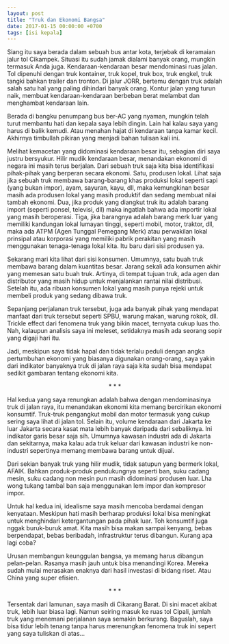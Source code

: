 ```yaml
---
layout: post
title: "Truk dan Ekonomi Bangsa"
date: 2017-01-15 00:00:00 +0700
tags: [isi kepala]
---
```


Siang itu saya berada dalam sebuah bus antar kota, terjebak di keramaian jalur tol Cikampek. Situasi itu sudah jamak dialami banyak orang, mungkin termasuk Anda juga. Kendaraan-kendaraan besar mendominasi ruas jalan. Tol dipenuhi dengan truk kontainer, truk kopel, truk box, truk engkel, truk tangki bahkan trailer dan tronton. Di jalur JORR, bertemu dengan truk adalah salah satu hal yang paling dihindari banyak orang. Kontur jalan yang turun naik, membuat kendaraan-kendaraan berbeban berat melambat dan menghambat kendaraan lain.

Berada di bangku penumpang bus ber-AC yang nyaman, mungkin telah turut membantu hati dan kepala saya lebih dingin. Lain hal kalau saya yang harus di balik kemudi. Atau menahan hajat di kendaraan tanpa kamar kecil. Akhirnya timbullah pikiran yang menjadi bahan tulisan kali ini.

Melihat kemacetan yang didominasi kendaraan besar itu, sebagian diri saya justru bersyukur. Hilir mudik kendaraan besar, menandakan ekonomi di negara ini masih terus berjalan. Dari sebuah truk saja kita bisa identifikasi pihak-pihak yang berperan secara ekonomi. Satu, produsen lokal. Lihat saja jika sebuah truk membawa barang-barang khas produksi lokal seperti sapi (yang bukan impor), ayam, sayuran, kayu, dll, maka kemungkinan besar masih ada produsen lokal yang masih produktif dan sedang membuat nilai tambah ekonomi. Dua, jika produk yang diangkut truk itu adalah barang import (seperti ponsel, televisi, dll) maka ingatlah bahwa ada importir lokal yang masih beroperasi. Tiga, jika barangnya adalah barang merk luar yang memiliki kandungan lokal lumayan tinggi, seperti mobil, motor, traktor, dll, maka ada ATPM (Agen Tunggal Pemegang Merk) atau perwakilan lokal prinsipal atau korporasi yang memiliki pabrik perakitan yang masih menggunakan tenaga-tenaga lokal kita. Itu baru dari sisi produsen ya.

Sekarang mari kita lihat dari sisi konsumen. Umumnya, satu buah truk membawa barang dalam kuantitas besar. Jarang sekali ada konsumen akhir yang memesan satu buah truk. Artinya, di tempat tujuan truk, ada agen dan distributor yang masih hidup untuk menjalankan rantai nilai distribusi. Setelah itu, ada ribuan konsumen lokal yang masih punya rejeki untuk membeli produk yang sedang dibawa truk.

Sepanjang perjalanan truk tersebut, juga ada banyak pihak yang mendapat manfaat dari truk tersebut seperti SPBU, warung makan, warung rokok, dll. Trickle effect dari fenomena truk yang bikin macet, ternyata cukup luas tho. Nah, kalaupun analisis saya ini meleset, setidaknya masih ada seorang sopir yang digaji hari itu.

Jadi, meskipun saya tidak hapal dan tidak terlalu peduli dengan angka pertumbuhan ekonomi yang biasanya digunakan orang-orang, saya yakin dari indikator banyaknya truk di jalan raya saja kita sudah bisa mendapat sedikit gambaran tentang ekonomi kita.

<p style="text-align: center;">* * *</p>

Hal kedua yang saya renungkan adalah bahwa dengan mendominasinya truk di jalan raya, itu menandakan ekonomi kita memang bercirikan ekonomi konsumtif. Truk-truk pengangkut mobil dan motor termasuk yang cukup sering saya lihat di jalan tol. Selain itu, volume kendaraan dari Jakarta ke luar Jakarta secara kasat mata lebih banyak daripada dari sebaliknya. Ini indikator garis besar saja sih. Umumnya kawasan industri ada di Jakarta dan sekitarnya, maka kalau ada truk keluar dari kawasan industri ke non-industri sepertinya memang membawa barang untuk dijual.

Dari sekian banyak truk yang hilir mudik, tidak satupun yang bermerk lokal, AFAIK. Bahkan produk-produk pendukungnya seperti ban, suku cadang mesin, suku cadang non mesin pun masih didominasi produsen luar. Lha wong tukang tambal ban saja menggunakan lem impor dan kompresor impor.

Untuk hal kedua ini, idealisme saya masih mencoba berdamai dengan kenyataan. Meskipun hati masih berharap produksi lokal bisa meningkat untuk menghindari ketergantungan pada pihak luar. Toh konsumtif juga nggak buruk-buruk amat. Kita masih bisa makan sampai kenyang, bebas berpendapat, bebas beribadah, infrastruktur terus dibangun. Kurang apa lagi coba?

Urusan membangun keunggulan bangsa, ya memang harus dibangun pelan-pelan. Rasanya masih jauh untuk bisa menandingi Korea. Mereka sudah mulai merasakan enaknya dari hasil investasi di bidang riset. Atau China yang super efisien.

<p style="text-align: center;">* * *</p>

Tersentak dari lamunan, saya masih di Cikarang Barat. Di sini macet akibat truk, lebih luar biasa lagi. Namun seiring masuk ke ruas tol Cipali, jumlah truk yang menemani perjalanan saya semakin berkurang. Baguslah, saya bisa tidur lebih tenang tanpa harus merenungkan fenomena truk ini sepert yang saya tuliskan di atas…
